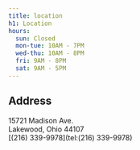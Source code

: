 ```yaml
---
title: location
h1: Location
hours:
  sun: Closed
  mon-tue: 10AM - 7PM
  wed-thu: 10AM - 8PM
  fri: 9AM - 8PM
  sat: 9AM - 5PM
---
```

## Address

15721 Madison Ave.\
Lakewood, Ohio 44107\
[(216) 339-9978](tel:(216) 339-9978)